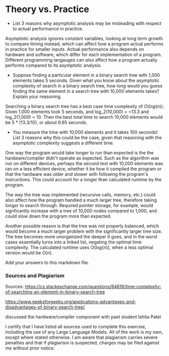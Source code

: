 # Theory vs. Practice

- List 3 reasons why asymptotic analysis may be misleading with respect to
  actual performance in practice.

Asymptotic analysis ignores constant variables, looking at long term growth to compare 
timing instead, which can affect how a program actual performs in practice for smaller 
inputs. Actual performance also depends on hardware and software, which differ for each 
implementation of a program. Different programming langauges can also affect how a program
actually performs compared to its asymptotic analysis. 

- Suppose finding a particular element in a binary search tree with 1,000
  elements takes 5 seconds. Given what you know about the asymptotic complexity
  of search in a binary search tree, how long would you guess finding the same
  element in a search tree with 10,000 elements takes? Explain your reasoning.

Searching a binary search tree has a best case time complexity of $O(log(n))$. Given 1,000 elements took 5 seconds, 
and log_2(10,000) = ~13.3 and log_2(1,000) = 10. Then the best total time to search 10,000 elements would be 5 * (13.3/10), 
or about 6.65 seconds. 

- You measure the time with 10,000 elements and it takes 100 seconds! List 3
  reasons why this could be the case, given that reasoning with the asymptotic
  complexity suggests a different time.

One way the program would take longer to run than expected is the the hardware/compiler didn't operate as expected. Such as the algorithm was run on different devices, perhaps the second test with 10,000 elements was ran on a less efficient device, whether it be how it compiled the program or that the hardware was older and slower with following the program's instructions. This could account for a longer than calculated runtime by the program. 

The way the tree was implemented (recursive calls, memory, etc.) could also affect how the program handled a much larger tree, therefore taking longer to search through. Required pointer storage, for example, would signficantly increase with a tree of 10,000 nodes compared to 1,000, and could slow down the program more than expected. 

Another possible reason is that the tree was not properly balanced, which would become a much larger problem with the significantly larger tree size. The tree becomes more unorganized the deeper it goes, and in the worst cases essentially turns into a linked list, negating the optimal time complexity. The calculated runtime uses $O(log(n))$, when a less optimal version would be $O(n)$. 

Add your answers to this markdown file.

### Sources and Plagiarism 
Sources: 
https://cs.stackexchange.com/questions/84618/time-complexity-of-searching-an-element-in-binary-search-tree

https://www.geeksforgeeks.org/applications-advantages-and-disadvantages-of-binary-search-tree/

discussed the hardware/compiler component with past student Ishita Patel

I certify that I have listed all sources used to complete this exercise, including the use of any Large Language Models. All of the work is my own, except where stated otherwise. I am aware that plagiarism carries severe penalties and that if plagiarism is suspected, charges may be filed against me without prior notice.
